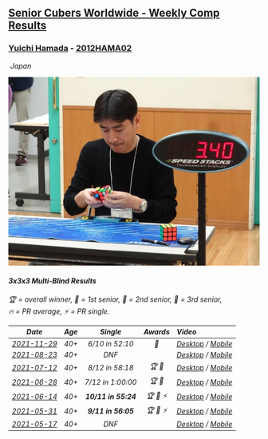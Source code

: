 <style>table {white-space: nowrap;}</style>
<link rel="stylesheet" type="text/css" href="/scw-comp/css/flags.css" />

## [Senior Cubers Worldwide - Weekly Comp Results](/scw-comp/results/)
### [Yuichi Hamada](README.md) - [2012HAMA02](https://www.worldcubeassociation.org/persons/2012HAMA02?event=333mbf)

<i class="flag flag-JP" />&nbsp;Japan

![Yuichi Hamada](1560444984.jpg)

#### 3x3x3 Multi-Blind Results

<span style="white-space: nowrap;">🏆 = overall winner</span>, <span style="white-space: nowrap;">🥇 = 1st senior</span>, <span style="white-space: nowrap;">🥈 = 2nd senior</span>, <span style="white-space: nowrap;">🥉 = 3rd senior</span>, <span style="white-space: nowrap;">🔥 = PR average</span>, <span style="white-space: nowrap;">⚡ = PR single</span>.

| Date | Age | Single | Awards | Video |
| :--: | :--: | :--: | :--: | :-- |
| [2021-11-29](../../results/2021-11-29/333mbf.md) | 40+ | 6/10 in 52:10 | 🥈 | [Desktop](https://www.facebook.com/1849183990/videos/422130656279795) / [Mobile](https://m.facebook.com/1849183990/videos/422130656279795) |
| [2021-08-23](../../results/2021-08-23/333mbf.md) | 40+ | DNF |  | [Desktop](https://www.facebook.com/events/222639079875755/permalink/231592062313790) / [Mobile](https://m.facebook.com/events/222639079875755?view=permalink&id=231592062313790) |
| [2021-07-12](../../results/2021-07-12/333mbf.md) | 40+ | 8/12 in 58:18 | 🏆 🥇 | [Desktop](https://www.facebook.com/events/360990112107566/permalink/363761671830410) / [Mobile](https://m.facebook.com/events/360990112107566?view=permalink&id=363761671830410) |
| [2021-06-28](../../results/2021-06-28/333mbf.md) | 40+ | 7/12 in 1:00:00 | 🏆 🥇 | [Desktop](https://www.facebook.com/events/491249025468372/permalink/494821528444455) / [Mobile](https://m.facebook.com/events/491249025468372?view=permalink&id=494821528444455) |
| [2021-06-14](../../results/2021-06-14/333mbf.md) | 40+ | **10/11 in 55:24** | 🏆 🥇 ⚡ | [Desktop](https://www.facebook.com/events/1486483778369091/permalink/1490555891295213) / [Mobile](https://m.facebook.com/events/1486483778369091?view=permalink&id=1490555891295213) |
| [2021-05-31](../../results/2021-05-31/333mbf.md) | 40+ | **9/11 in 56:05** | 🏆 🥇 ⚡ | [Desktop](https://www.facebook.com/1849183990/videos/10215445072440523) / [Mobile](https://m.facebook.com/1849183990/videos/10215445072440523) |
| [2021-05-17](../../results/2021-05-17/333mbf.md) | 40+ | DNF |  | [Desktop](https://www.facebook.com/1849183990/videos/10215407449819981) / [Mobile](https://m.facebook.com/1849183990/videos/10215407449819981) |


<!-- Global site tag (gtag.js) - Google Analytics -->
<script async src="https://www.googletagmanager.com/gtag/js?id=UA-86348435-3"></script>
<script>window.dataLayer = window.dataLayer || []; function gtag() {dataLayer.push(arguments);} gtag('js', new Date()); gtag('config', 'UA-86348435-3');</script>
